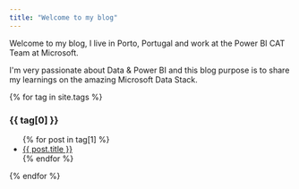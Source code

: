 ```yaml
---
title: "Welcome to my blog"
---
```


Welcome to my blog, I live in Porto, Portugal and work at the Power BI CAT Team at Microsoft.

I'm very passionate about Data & Power BI and this blog purpose is to share my learnings on the amazing Microsoft Data Stack.

{% for tag in site.tags %}
  <h3>{{ tag[0] }}</h3>
  <ul>
    {% for post in tag[1] %}
      <li><a href="{{ post.url }}">{{ post.title }}</a></li>
    {% endfor %}
  </ul>
{% endfor %}
